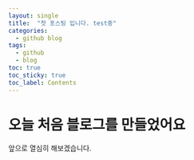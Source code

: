 ```yaml
---
layout: single
title:  "첫 포스팅 입니다. test중"
categories: 
  - github blog
tags:
  - github
  - blog
toc: true
toc_sticky: true
toc_label: Contents
---
```


# 오늘 처음 블로그를 만들었어요

앞으로 열심히 해보겠습니다.
